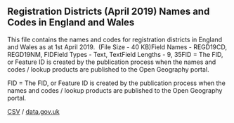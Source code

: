 ## Registration Districts (April 2019) Names and Codes in England and Wales

This file contains the names and codes for registration districts in England and Wales as at 1st April 2019.  (File Size - 40 KB)Field Names - REGD19CD, REGD19NM, FIDField Types - Text, TextField Lengths - 9, 35FID = The FID, or Feature ID is created by
the publication process when the names and codes / lookup products are
published to the Open Geography portal. 

FID = The FID, or Feature ID is created by
the publication process when the names and codes / lookup products are
published to the Open Geography portal. 

[CSV](csv/266.csv) / [data.gov.uk](https://data.gov.uk/dataset/df41ff41-772b-4487-9923-a3ac50cb1788/registration-districts-april-2019-names-and-codes-in-england-and-wales)

